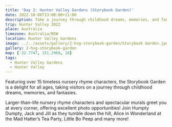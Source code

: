 ```yaml
---
title: 'Day 2: Hunter Valley Gardens (Storybook Garden)'
date: 2022-10-06T13:00:00+11:00
description: Take a journey through childhood dreams, memories, and fantasies.
trip: Hunter Valley 2022
place: Australia
timezone: Australia/NSW
location: Hunter Valley Gardens
image: ../../assets/gallery/2-hvg-storybook-garden/Storybook Garden.jpeg
gallery: 2-hvg-storybook-garden
map: [-32.7747, 151.2960, 16]
tags:
  - Hunter Valley Gardens
  - Hunter Valley
---
```


Featuring over 15 timeless nursery rhyme characters, the Storybook Garden is a delight for all ages, taking visitors on a journey through childhood dreams, memories, and fantasies.

Larger-than-life nursery rhyme characters and spectacular murals greet you at every corner, offering excellent photo opportunities! Join Humpty Dumpty, Jack and Jill as they tumble down the hill, Alice in Wonderland at the Mad Hatter’s Tea Party, Little Bo Peep and many more!
